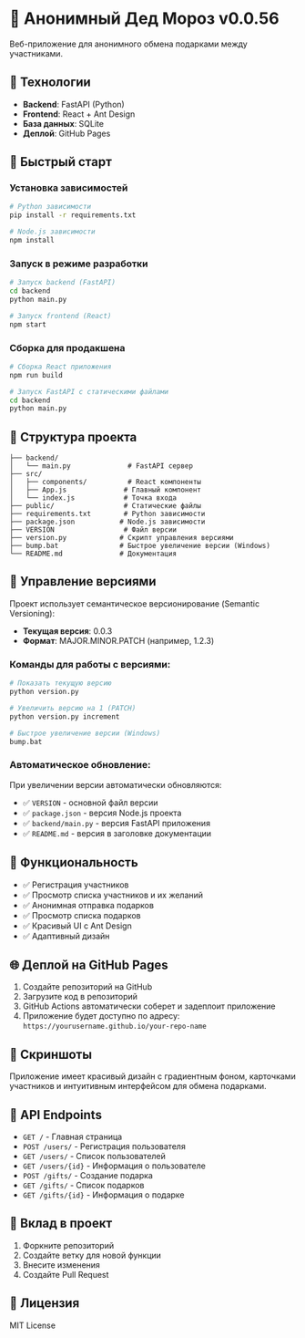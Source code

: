 # 🎅 Анонимный Дед Мороз v0.0.56

Веб-приложение для анонимного обмена подарками между участниками.

## 🚀 Технологии

- **Backend**: FastAPI (Python)
- **Frontend**: React + Ant Design
- **База данных**: SQLite
- **Деплой**: GitHub Pages

## 🚀 Быстрый старт

### Установка зависимостей

```bash
# Python зависимости
pip install -r requirements.txt

# Node.js зависимости
npm install
```

### Запуск в режиме разработки

```bash
# Запуск backend (FastAPI)
cd backend
python main.py

# Запуск frontend (React)
npm start
```

### Сборка для продакшена

```bash
# Сборка React приложения
npm run build

# Запуск FastAPI с статическими файлами
cd backend
python main.py
```

## 📁 Структура проекта

```
├── backend/
│   └── main.py              # FastAPI сервер
├── src/
│   ├── components/          # React компоненты
│   ├── App.js              # Главный компонент
│   └── index.js            # Точка входа
├── public/                 # Статические файлы
├── requirements.txt        # Python зависимости
├── package.json           # Node.js зависимости
├── VERSION                 # Файл версии
├── version.py             # Скрипт управления версиями
├── bump.bat               # Быстрое увеличение версии (Windows)
└── README.md              # Документация
```

## 🔢 Управление версиями

Проект использует семантическое версионирование (Semantic Versioning):

- **Текущая версия**: 0.0.3
- **Формат**: MAJOR.MINOR.PATCH (например, 1.2.3)

### Команды для работы с версиями:

```bash
# Показать текущую версию
python version.py

# Увеличить версию на 1 (PATCH)
python version.py increment

# Быстрое увеличение версии (Windows)
bump.bat
```

### Автоматическое обновление:

При увеличении версии автоматически обновляются:
- ✅ `VERSION` - основной файл версии
- ✅ `package.json` - версия Node.js проекта
- ✅ `backend/main.py` - версия FastAPI приложения
- ✅ `README.md` - версия в заголовке документации

## 🎯 Функциональность

- ✅ Регистрация участников
- ✅ Просмотр списка участников и их желаний
- ✅ Анонимная отправка подарков
- ✅ Просмотр списка подарков
- ✅ Красивый UI с Ant Design
- ✅ Адаптивный дизайн

## 🌐 Деплой на GitHub Pages

1. Создайте репозиторий на GitHub
2. Загрузите код в репозиторий
3. GitHub Actions автоматически соберет и задеплоит приложение
4. Приложение будет доступно по адресу: `https://yourusername.github.io/your-repo-name`

## 🎨 Скриншоты

Приложение имеет красивый дизайн с градиентным фоном, карточками участников и интуитивным интерфейсом для обмена подарками.

## 📝 API Endpoints

- `GET /` - Главная страница
- `POST /users/` - Регистрация пользователя
- `GET /users/` - Список пользователей
- `GET /users/{id}` - Информация о пользователе
- `POST /gifts/` - Создание подарка
- `GET /gifts/` - Список подарков
- `GET /gifts/{id}` - Информация о подарке

## 🤝 Вклад в проект

1. Форкните репозиторий
2. Создайте ветку для новой функции
3. Внесите изменения
4. Создайте Pull Request

## 📄 Лицензия

MIT License
